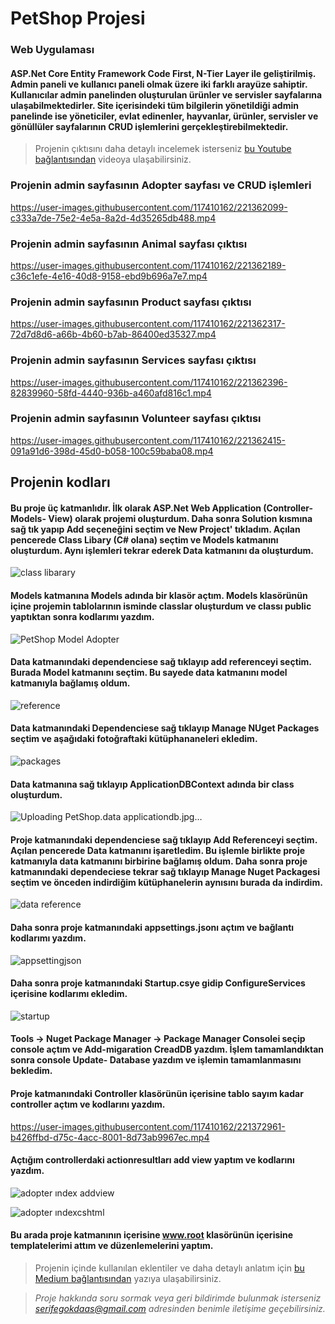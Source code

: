# PetShop Projesi
### Web Uygulaması 
#### ASP.Net Core Entity Framework Code First, N-Tier Layer ile geliştirilmiş. Admin paneli ve kullanıcı paneli olmak üzere iki farklı arayüze sahiptir. Kullanıcılar admin panelinden oluşturulan ürünler ve servisler sayfalarına ulaşabilmektedirler. Site içerisindeki tüm bilgilerin yönetildiği admin panelinde ise yöneticiler, evlat edinenler, hayvanlar, ürünler, servisler ve gönüllüler sayfalarının CRUD işlemlerini gerçekleştirebilmektedir.

> Projenin çıktısını daha detaylı incelemek isterseniz [bu Youtube bağlantısından](https://www.youtube.com/watch?v=bEHQ9L4SJ9Q&ab_channel=Serife
) videoya ulaşabilirsiniz.


### Projenin admin sayfasının Adopter sayfası ve CRUD işlemleri


https://user-images.githubusercontent.com/117410162/221362099-c333a7de-75e2-4e5a-8a2d-4d35265db488.mp4



### Projenin admin sayfasının Animal sayfası çıktısı


https://user-images.githubusercontent.com/117410162/221362189-c36c1efe-4e16-40d8-9158-ebd9b696a7e7.mp4


### Projenin admin sayfasının Product sayfası çıktısı


https://user-images.githubusercontent.com/117410162/221362317-72d7d8d6-a66b-4b60-b7ab-86400ed35327.mp4


### Projenin admin sayfasının Services sayfası çıktısı


https://user-images.githubusercontent.com/117410162/221362396-82839960-58fd-4440-936b-a460afd816c1.mp4


### Projenin admin sayfasının Volunteer sayfası çıktısı

https://user-images.githubusercontent.com/117410162/221362415-091a91d6-398d-45d0-b058-100c59baba08.mp4


## Projenin kodları

#### Bu proje üç katmanlıdır. İlk olarak ASP.Net Web Application (Controller- Models- View) olarak projemi oluşturdum. Daha sonra Solution kısmına sağ tık yapıp Add seçeneğini seçtim ve New Project' tıkladım. Açılan pencerede Class Libary (C# olana) seçtim ve Models katmanını oluşturdum. Aynı işlemleri tekrar ederek Data katmanını da oluşturdum. 

![class libarary](https://user-images.githubusercontent.com/117410162/221371727-862f2f98-4998-4e28-9929-68e878dd7332.jpg)

#### Models katmanına Models adında bir klasör açtım. Models klasörünün içine projemin tablolarının isminde classlar oluşturdum ve classı public yaptıktan sonra kodlarımı yazdım.

![PetShop Model Adopter](https://user-images.githubusercontent.com/117410162/221371819-f3e620cf-b01b-43a8-b144-c7ae928481d6.jpg)

#### Data katmanındaki dependenciese sağ tıklayıp add referenceyi seçtim. Burada Model katmanını seçtim. Bu sayede data katmanını model katmanıyla bağlamış oldum.

![reference](https://user-images.githubusercontent.com/117410162/221371984-c1fe0705-b55f-47fc-aa3c-6eda589489e4.jpg)

#### Data katmanındaki Dependenciese sağ tıklayıp Manage NUget Packages seçtim ve aşağıdaki fotoğraftaki kütüphananeleri ekledim. 

![packages](https://user-images.githubusercontent.com/117410162/221372113-73e659a6-2528-4521-990b-8cbf2c3ed01d.jpg)

#### Data katmanına sağ tıklayıp ApplicationDBContext adında bir class oluşturdum. 

![Uploading PetShop.data applicationdb.jpg…]()

#### Proje katmanındaki dependenciese sağ tıklayıp Add Referenceyi seçtim. Açılan pencerede Data katmanını işaretledim. Bu işlemle birlikte proje katmanıyla data katmanını birbirine bağlamış oldum. Daha sonra proje katmanındaki dependeciese tekrar sağ tıklayıp Manage Nuget Packagesi seçtim ve önceden indirdiğim kütüphanelerin aynısını burada da indirdim.

![data reference](https://user-images.githubusercontent.com/117410162/221372421-5b5d32ad-ca9c-4226-8166-1228165d3597.jpg)

#### Daha sonra proje katmanındaki appsettings.jsonı açtım ve bağlantı kodlarımı yazdım.

![appsettingjson](https://user-images.githubusercontent.com/117410162/221372584-c6c1f602-af53-49d2-98a3-cc6f67383050.jpg)

#### Daha sonra proje katmanındaki Startup.csye gidip ConfigureServices içerisine kodlarımı ekledim.

![startup](https://user-images.githubusercontent.com/117410162/221372642-4e403a4b-16f3-4ff8-8dce-5ce1afa82615.jpg)

#### Tools -> Nuget Package Manager -> Package Manager Consolei seçip console açtım ve Add-migaration CreadDB yazdım. İşlem tamamlandıktan sonra console Update- Database yazdım ve işlemin tamamlanmasını bekledim. 

#### Proje katmanındaki Controller klasörünün içerisine tablo sayım kadar controller açtım ve kodlarını yazdım.


https://user-images.githubusercontent.com/117410162/221372961-b426ffbd-d75c-4acc-8001-8d73ab9967ec.mp4

#### Açtığım controllerdaki actionresultları add view yaptım ve kodlarını yazdım. 

![adopter ındex addview](https://user-images.githubusercontent.com/117410162/221373146-6dca6dd5-e958-4824-a917-dfc5ba3cd620.jpg)

![adopter ındexcshtml](https://user-images.githubusercontent.com/117410162/221373251-f4b2f98e-e737-475a-9f51-3f3049d212cf.jpg)


#### Bu arada proje katmanının içerisine www.root klasörünün içerisine templatelerimi attım ve düzenlemelerini yaptım. 

>Projenin içinde kullanılan eklentiler ve daha detaylı anlatım için [bu Medium bağlantısından](https://medium.com/@serifegokdaas/asp-net-core-entity-framework-code-first-n-tier-layer-web-uygulamas%C4%B1-1f2059323d0b) yazıya ulaşabilirsiniz.

>*Proje hakkında soru sormak veya geri bildirimde bulunmak isterseniz serifegokdaas@gmail.com adresinden benimle iletişime geçebilirsiniz.*



